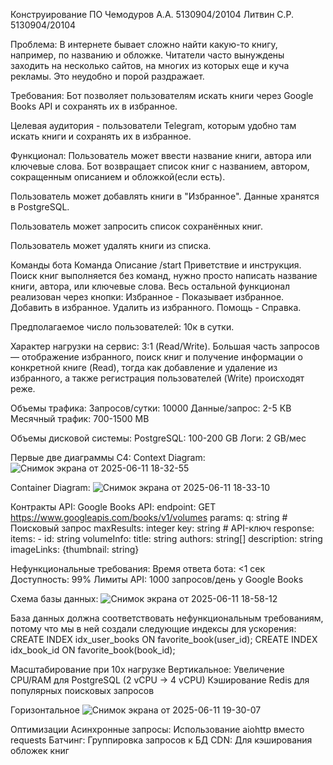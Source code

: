 Конструирование ПО
Чемодуров А.А. 	5130904/20104
Литвин С.Р. 	5130904/20104

Проблема:
В интернете бывает сложно найти какую-то книгу, например, по названию и обложке. Читатели часто вынуждены заходить на несколько сайтов, на многих из которых еще и куча рекламы. Это неудобно и порой раздражает.

Требования:
Бот позволяет пользователям искать книги через Google Books API и сохранять их в избранное.

Целевая аудитория - пользователи Telegram, которым удобно там искать книги и сохранять их в избранное.

Функционал:
Пользователь может ввести название книги, автора или ключевые слова.
Бот возвращает список книг с названием, автором, сокращенным описанием и обложкой(если есть).

Пользователь может добавлять книги в "Избранное".
Данные хранятся в PostgreSQL.

Пользователь может запросить список сохранённых книг.

Пользователь может удалять книги из списка.

Команды бота
Команда		Описание
/start			Приветствие и инструкция.
Поиск книг выполняется без команд, нужно просто написать название книги, автора, или ключевые слова.
Весь остальной функционал реализован через кнопки:
Избранное - Показывает избранное.
Добавить в избранное.
Удалить из избранного.
Помощь - Справка.

Предполагаемое число пользователей: 10к в сутки.

Характер нагрузки на сервис:
3:1 (Read/Write). Большая часть запросов — отображение избранного, поиск книг и получение информации о конкретной книге (Read), тогда как добавление и удаление из избранного, а также регистрация пользователей (Write) происходят реже.

Объемы трафика:
Запросов/сутки: 10000
Данные/запрос: 2-5 КВ
Месячный трафик: 700-1500 MB

Объемы дисковой системы:
PostgreSQL: 100-200 GB
Логи: 2 GB/мес

Первые две диаграммы С4:
Context Diagram:
![Снимок экрана от 2025-06-11 18-32-55](https://github.com/user-attachments/assets/23eea72c-0e29-4a59-8bb7-b6329fe2a871)

Container Diagram:
![Снимок экрана от 2025-06-11 18-33-10](https://github.com/user-attachments/assets/c26ccccc-b6d4-4d22-a698-ef637f21d526)

Контракты API:
Google Books API:
endpoint: GET https://www.googleapis.com/books/v1/volumes
params:
  q: string  # Поисковый запрос
  maxResults: integer
  key: string  # API-ключ
response:
  items: 
    - id: string
      volumeInfo:
        title: string
        authors: string[]
        description: string
        imageLinks: {thumbnail: string}

Нефункциональные требования:
Время ответа бота: <1 сек
Доступность: 99%
Лимиты API: 1000 запросов/день у Google Books

Схема базы данных:
![Снимок экрана от 2025-06-11 18-58-12](https://github.com/user-attachments/assets/f98d8295-b769-459b-ae9d-e06cf57d1e62)

База данных должна соответствовать нефункциональным требованиям, потому что мы в ней создали следующие индексы для ускорения:
CREATE INDEX idx_user_books ON favorite_book(user_id);
CREATE INDEX idx_book_id ON favorite_book(book_id);

Масштабирование при 10x нагрузке
Вертикальное:
Увеличение CPU/RAM для PostgreSQL (2 vCPU → 4 vCPU)
Кэширование Redis для популярных поисковых запросов

Горизонтальное
![Снимок экрана от 2025-06-11 19-30-07](https://github.com/user-attachments/assets/9093d28c-5d42-46fe-82b3-260115113895)

Оптимизации
Асинхронные запросы: Использование aiohttp вместо requests
Батчинг: Группировка запросов к БД
CDN: Для кэширования обложек книг
